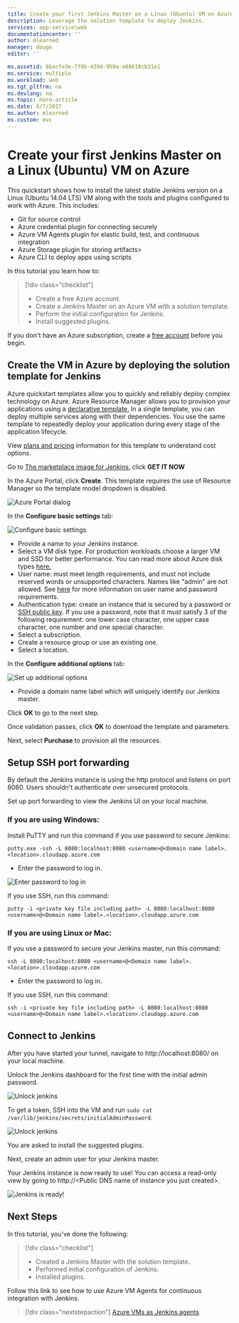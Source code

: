 ```yaml
---
title: Create your first Jenkins Master on a Linux (Ubuntu) VM on Azure
description: Leverage the solution template to deploy Jenkins.
services: app-service\web
documentationcenter: ''
author: mlearned
manager: douge
editor: ''

ms.assetid: 8bacfe3e-7f0b-4394-959a-a88618cb31e1
ms.service: multiple
ms.workload: web
ms.tgt_pltfrm: na
ms.devlang: na
ms.topic: hero-article
ms.date: 6/7/2017
ms.author: mlearned
ms.custom: mvc
---
```


# Create your first Jenkins Master on a Linux (Ubuntu) VM on Azure

This quickstart shows how to install the latest stable Jenkins version on a Linux (Ubuntu 14.04 LTS) VM along with the tools and plugins configured to work with Azure. This includes:
<ul>
<li>Git for source control</li>
<li>Azure credential plugin for connecting securely</li>
<li>Azure VM Agents plugin for elastic build, test, and continuous integration</li>
<li>Azure Storage plugin for storing artifacts></li>
<li>Azure CLI to deploy apps using scripts</li>
</ul>

In this tutorial you learn how to:

> [!div class="checklist"]
> * Create a free Azure account.
> * Create a Jenkins Master on an Azure VM with a solution template. 
> * Perform the initial configuration for Jenkins.
> * Install suggested plugins.

If you don't have an Azure subscription, create a [free account](https://azure.microsoft.com/free/?WT.mc_id=A261C142F) before you begin.

## Create the VM in Azure by deploying the solution template for Jenkins

Azure quickstart templates allow you to quickly and reliably deploy complex technology on Azure.  Azure Resource Manager allows you to provision your applications using a [declarative template.](https://azure.microsoft.com/en-us/resources/templates/?term=jenkins) In a single template, you can deploy multiple services along with their dependencies. You use the same template to repeatedly deploy your application during every stage of the application lifecycle.

View [plans and pricing](https://azuremarketplace.microsoft.com/en-us/marketplace/apps/bitnami.jenkins?tab=PlansAndPrice) information for this template to understand cost options.

Go to [The marketplace image for Jenkins](https://azuremarketplace.microsoft.com/en-us/marketplace/apps/azure-oss.jenkins?tab=Overview), click **GET IT NOW**  

In the Azure Portal, click **Create**.  This template requires the use of Resource Manager so the template model dropdown is disabled.
   
![Azure Portal dialog](./media/install-jenkins-solution-template/ap-create.png)

In the **Configure basic settings** tab:

![Configure basic settings](./media/install-jenkins-solution-template/ap-basic.png)

* Provide a name to your Jenkins instance.
* Select a VM disk type.  For production workloads choose a larger VM and SSD for better performance.  You can read more about Azure disk types [here.](https://docs.microsoft.com/en-us/azure/storage/storage-premium-storage)
* User name: must meet length requirements, and must not include reserved words or unsupported characters. Names like "admin" are not allowed.  See [here](https://docs.microsoft.com/en-us/azure/virtual-machines/windows/faq) for more information on user name and password requirements.
* Authentication type: create an instance that is secured by a password or [SSH public key](https://docs.microsoft.com/en-us/azure/virtual-machines/linux/ssh-from-windows). If you use a password, note that it must satisfy 3 of the following requirement: one lower case character, one upper case character, one number and one special character.
* Select a subscription.
* Create a resource group or use an existing one.
* Select a location.

In the **Configure additional options** tab:

![Set up additional options](./media/install-jenkins-solution-template/ap-addtional.png)

* Provide a domain name label which will uniquely identify our Jenkins master.

Click **OK** to go to the next step. 

Once validation passes, click **OK** to download the template and parameters. 

Next, select **Purchase** to provision all the resources.

## Setup SSH port forwarding

By default the Jenkins instance is using the http protocol and listens on port 8080. Users shouldn't authenticate over unsecured protocols.
	
Set up port forwarding to view the Jenkins UI on your local machine.

### If you are using Windows:

Install PuTTY and run this command if you use password to secure Jenkins:
```
putty.exe -ssh -L 8080:localhost:8080 <username>@<Domain name label>.<location>.cloudapp.azure.com
```
* Enter the password to log in.

![Enter password to log in](./media/install-jenkins-solution-template/jenkins-pwd.png)

If you use SSH, run this command:
```
putty -i <private key file including path> -L 8080:localhost:8080 <username>@<Domain name label>.<location>.cloudapp.azure.com
```

### If you are using Linux or Mac:

If you use a password to secure your Jenkins master, run this command:
```
ssh -L 8080:localhost:8080 <username>@<Domain name label>.<location>.cloudapp.azure.com
```
* Enter the password to log in.

If you use SSH, run this command:
```
ssh -i <private key file including path> -L 8080:localhost:8080 <username>@<Domain name label>.<location>.cloudapp.azure.com
```

## Connect to Jenkins
After you have started your tunnel, navigate to http://localhost:8080/ on your local machine.

Unlock the Jenkins dashboard for the first time with the initial admin password.

![Unlock jenkins](./media/install-jenkins-solution-template/jenkins-unlock.png)

To get a token, SSH into the VM and run `sudo cat /var/lib/jenkins/secrets/initialAdminPassword`.

![Unlock jenkins](./media/install-jenkins-solution-template/jenkins-ssh.png)

You are asked to install the suggested plugins.

Next, create an admin user for your Jenkins master.

Your Jenkins instance is now ready to use! You can access a read-only view by going to http://\<Public DNS name of instance you just created\>.

![Jenkins is ready!](./media/install-jenkins-solution-template/jenkins-welcome.png)

## Next Steps

In this tutorial, you've done the following:

> [!div class="checklist"]
> * Created a Jenkins Master with the solution template.
> * Performed initial configuration of Jenkins.
> * Installed plugins.

Follow this link to see how to use Azure VM Agents for continuous integration with Jenkins.

> [!div class="nextstepaction"]
> [Azure VMs as Jenkins agents](jenkins-azure-vm-agents.md)
